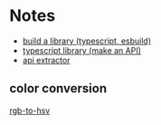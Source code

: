 # Notes

- [build a library (typescript, esbuild)](https://medium.com/geekculture/build-a-library-with-esbuild-23235712f3c)
- [typescript library (make an API)](https://medium.com/@martin_hotell/typescript-library-tips-rollup-your-types-995153cc81c7)
- [api extractor](https://api-extractor.com/pages/overview/intro/)

## color conversion
[rgb-to-hsv](https://www.rapidtables.com/convert/color/rgb-to-hsv.html)
